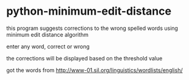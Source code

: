 # python-minimum-edit-distance
this program suggests corrections to the wrong spelled words using minimum edit distance algorithm

enter any word, correct or wrong

the corrections will be displayed based on the threshold value

got the words from http://www-01.sil.org/linguistics/wordlists/english/
